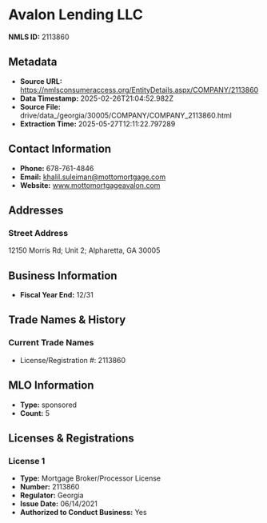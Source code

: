 # Avalon Lending LLC

**NMLS ID:** 2113860

## Metadata
- **Source URL:** https://nmlsconsumeraccess.org/EntityDetails.aspx/COMPANY/2113860
- **Data Timestamp:** 2025-02-26T21:04:52.982Z
- **Source File:** drive/data_/georgia/30005/COMPANY/COMPANY_2113860.html
- **Extraction Time:** 2025-05-27T12:11:22.797289

## Contact Information
- **Phone:** 678-761-4846
- **Email:** khalil.suleiman@mottomortgage.com
- **Website:** www.mottomortgageavalon.com

## Addresses
### Street Address
12150 Morris Rd; Unit 2; Alpharetta, GA 30005

## Business Information
- **Fiscal Year End:** 12/31

## Trade Names & History
### Current Trade Names
- License/Registration #: 2113860

## MLO Information
- **Type:** sponsored
- **Count:** 5

## Licenses & Registrations

### License 1
- **Type:** Mortgage Broker/Processor License
- **Number:** 2113860
- **Regulator:** Georgia
- **Issue Date:** 06/14/2021
- **Authorized to Conduct Business:** Yes
